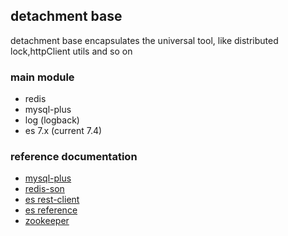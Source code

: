 ## detachment base

detachment base encapsulates the universal tool, like distributed lock,httpClient utils and so on

### main module
* redis
* mysql-plus
* log (logback)
* es 7.x (current 7.4)

### reference documentation
* [mysql-plus](https://mp.baomidou.com/)
* [redis-son](https://github.com/redisson/redisson/wiki)
* [es rest-client](https://www.elastic.co/guide/en/elasticsearch/client/java-rest/7.4/java-rest-high-getting-started-initialization.html)
* [es reference](https://www.elastic.co/guide/en/elasticsearch/reference/current/index.html)
* [zookeeper](https://zookeeper.apache.org/doc/current/javaExample.html#sc_design)